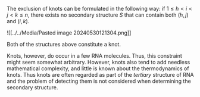 The exclusion of knots can be formulated in the following way: if $1 \le h < i < j< k \le n$, there exists no secondary structure $S$ that can contain both $(h,j)$ and $(i, k)$. 

![[../../Media/Pasted image 20240530121304.png]]

Both of the structures above constitute a knot. 

Knots, however, do occur in a few RNA molecules. Thus, this constraint might seem somewhat arbitrary. However, knots also tend to add needless mathematical complexity, and little is known about the thermodynamics of knots. Thus knots are often regarded as part of the *tertiary* structure of RNA and the problem of detecting them is not considered when determining the secondary structure. 

